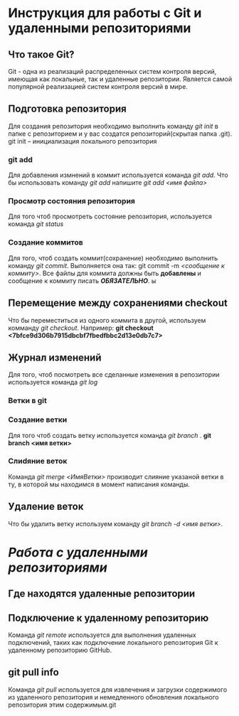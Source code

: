 

# Инструкция для работы с Git и удаленными репозиториями

## Что такое Git?
Git - одна из реализаций распределенных систем контроля версий, имеющая как локальные, так и удаленные репозитории. Является самой популярной реализацией систем контроля версий в мире.
## Подготовка репозитория
Для создания репозитория необходимо выполнить команду *git init* в папке с репозиторием и у вас создатся репозиторий(скрытая папка .git).  git init – инициализация локального репозитория

### git add
Для добавления измнений в коммит используется команда *git add*. Что бы использовать команду *git add* напишите *git add <имя файла>*

### Просмотр состояния репозитория
Для того чтоб просмотреть состояние репозитория, используется команда *git status*

### Создание коммитов
Для того, чтоб создать коммит(сохранение) необходимо выполнить команду *git commit*. Выполняется она так: git commit -m *<сообщение к коммиту>*. Все файлы для коммита должны быть **добавлены** и сообщение к коммиту писать ***ОБЯЗАТЕЛЬНО***.
ы
## Перемещение между сохранениями checkout
Что бы переместиться из одного коммита в другой, используем комманду *git checkout*. Например: 
**git checkout <7bfce9d306b7915dbcbf7fbedfbbc2d13e0db7c7>**

## Журнал изменений
Для того, чтоб посмотреть все сделанные изменения в репозитории используется команда *git log*


### Ветки в git

### Создание ветки

Для того чтоб создать ветку используется команда *git branch* . **git branch <имя ветки>**

### Слиdяние веток
Команда *git merge <ИмяВетки>* производит слияние указаной ветки в ту, в которой мы находимся в момент написания команды.

## Удаление веток
Что бы удалить ветку используем команду *git branch -d <имя ветки>*.

# *Работа с удаленными репозиториями*

## Где находятся удаленные репозитории

## Подключение к удаленному репозиторию
Команда *git remote* используется для выполнения удаленных подключений, таких как подключение локального репозитория Git к удаленному репозиторию GitHub.

## git pull info
Команда *git pull* используется для извлечения и загрузки содержимого из удаленного репозитория и немедленного обновления локального репозитория этим содержимым.git 